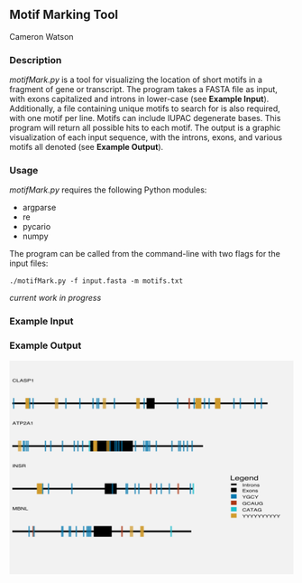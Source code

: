 ## Motif Marking Tool
Cameron Watson

### Description

*motifMark.py* is a tool for visualizing the location of short motifs in a fragment of gene or transcript. The program takes a FASTA file as input, with exons capitalized and introns in lower-case (see **Example Input**). Additionally, a file containing unique motifs to search for is also required, with one motif per line. Motifs can include IUPAC degenerate bases. This program will return all possible hits to each motif. The output is a graphic visualization of each input sequence, with the introns, exons, and various motifs all denoted (see **Example Output**). 

### Usage

*motifMark.py* requires the following Python modules:

 - argparse
 - re
 - pycario
 - numpy

The program can be called from the command-line with two flags for the input files:

```
./motifMark.py -f input.fasta -m motifs.txt
```

*current work in progress*

### Example Input

### Example Output

![](./output/Figure_1.svg)